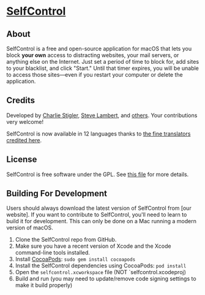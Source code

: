 [SelfControl](http://selfcontrolapp.com)
===========

About
-----
SelfControl is a free and open-source application for macOS that lets you block <strong>your own</strong> access to distracting websites, your mail servers, or anything else on the Internet. Just set a period of time to block for, add sites to your blacklist, and click "Start."  Until that timer expires, you will be unable to access those sites—even if you restart your computer or delete the application.

Credits
-------
Developed by [Charlie Stigler](http://charliestigler.com), [Steve Lambert](http://visitsteve.com), and [others](https://github.com/SelfControlApp/selfcontrol/graphs/contributors). Your contributions very welcome!

SelfControl is now available in 12 languages thanks to [the fine translators credited here](https://github.com/SelfControlApp/selfcontrol/wiki/Translation-Credits).

License
-------
SelfControl is free software under the GPL. See [this file](https://github.com/SelfControlApp/selfcontrol/blob/master/COPYING) for more details.

Building For Development
--------------------

Users should always download the latest version of SelfControl from [our website]. If you want to contribute to SelfControl, you'll need to learn to build it for development. This can only be done on a Mac running a modern version of macOS.

1. Clone the SelfControl repo from GitHub.
2. Make sure you have a recent version of Xcode and the Xcode command-line tools installed.
3. Install [CocoaPods](https://cocoapods.org/): `sudo gem install cocoapods`
4. Install the SelfControl dependencies using CocoaPods: `pod install`
5. Open the `selfcontrol.xcworkspace` file (NOT `selfcontrol.xcodeproj)
6. Build and run (you may need to update/remove code signing settings to make it build properly)
